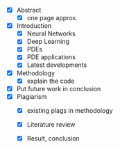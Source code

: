 - [x] Abstract
	- [x] one page approx.
- [x] Introduction
	- [x] Neural Networks
	- [x] Deep Learning
	- [x] PDEs
	- [x] PDE applications
	- [x] Latest developments
- [x] Methodology
	- [x] explain the code
- [x] Put future work in conclusion
- [x] Plagiarism
	- [x] existing plags in methodology
	- [x] Literature review
	- [x] Result, conclusion

